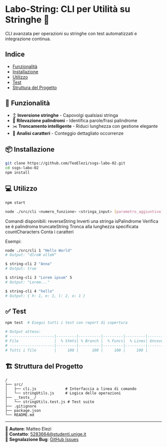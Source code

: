 # Labo-String: CLI per Utilità su Stringhe 🧵

CLI avanzata per operazioni su stringhe con test automatizzati e integrazione continua.

## Indice
- [Funzionalità](#-funzionalità)
- [Installazione](#-installazione)
- [Utilizzo](#-utilizzo)
- [Test](#-test)
- [Struttura del Progetto](#-struttura-del-progetto)

## 🚀 Funzionalità
- ↕️ **Inversione stringhe** - Capovolgi qualsiasi stringa
- 🔄 **Rilevazione palindromi** - Identifica parole/frasi palindrome
- ✂️ **Troncamento intelligente** - Riduci lunghezza con gestione elegante
- 🔢 **Analisi caratteri** - Conteggio dettagliato occorrenze

## 📦 Installazione
```bash
git clone https://github.com/TeoElezi/ssgs-labo-02.git
cd ssgs-labo-02
npm install
```

## 💻 Utilizzo
```bash
npm start

node ./src/cli <numero_funzione> <stringa_input> [parametro_aggiuntivo]
```
Comandi disponibili:
  reverseString <stringa>          Inverti una stringa
  isPalindrome <stringa>       Verifica se è palindroma
  truncateString <stringa> <lung>  Tronca alla lunghezza specificata
  countCharacters <stringa>            Conta i caratteri

Esempi:
```bash
node ./src/cli 1 "Hello World"
# Output: "dlroW olleH"

$ string-cli 2 "Anna"
# Output: true

$ string-cli 3 "Lorem ipsum" 5
# Output: "Lorem..."

$ string-cli 4 "hello"
# Output: { h: 1, e: 1, l: 2, o: 1 }
```

## ✅ Test
```bash
npm test  # Esegui tutti i test con report di copertura

# Output atteso:
# --------------------|---------|----------|---------|---------|-------------------
# File                |  % Stmts| % Branch |  % Funcs|  % Lines| Uncovered Line #s 
# --------------------|---------|----------|---------|---------|-------------------
# Tutti i file        |     100 |      100 |     100 |     100 |
```

## 🏗️ Struttura del Progetto
```
/
├── src/
│   ├── cli.js             # Interfaccia a linea di comando
│   └── stringUtils.js     # Logica delle operazioni
├── __tests__/
│   └── stringUtils.test.js # Test suite
├── .gitignore
├── package.json
└── README.md
```

---

👤 **Autore**: Matteo Elezi  
📧 **Contatto**: 5283664@studenti.unige.it  
🐛 **Segnalazione Bug**: [GitHub Issues](https://github.com/TeoElezi/ssgs-labo-02/issues)